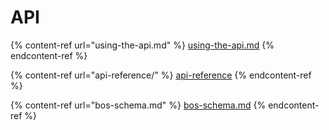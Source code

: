 # API

{% content-ref url="using-the-api.md" %}
[using-the-api.md](using-the-api.md)
{% endcontent-ref %}

{% content-ref url="api-reference/" %}
[api-reference](api-reference/)
{% endcontent-ref %}

{% content-ref url="bos-schema.md" %}
[bos-schema.md](bos-schema.md)
{% endcontent-ref %}

